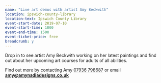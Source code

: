 ```yaml
---
name: "Live art demos with artist Amy Beckwith"
location: ipswich-county-library
location-text: Ipswich County Library
event-start-date: 2019-07-10
event-start-time: 1000
event-end-time: 1500
event-ticket-price: free
breadcrumb: y
---
```


Drop in to see artist Amy Beckwith working on her latest paintings and find out about her upcoming art courses for adults of all abilities.

Find out more by contacting Amy [07936 798687](tel:07936798687) or email **amy@amynadiadesigns.co.uk**
